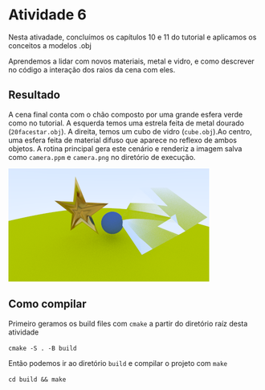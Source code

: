 # Atividade 6

Nesta ativadade, concluímos os capítulos 10 e 11 do tutorial e aplicamos os conceitos a modelos .obj

Aprendemos a lidar com novos materiais, metal e vidro, e como descrever no código a interação dos raios da cena com eles.

## Resultado

A cena final conta com o chão composto por uma grande esfera verde como no tutorial. A esquerda temos uma estrela feita de metal dourado (`20facestar.obj`). A direita, temos um cubo de vidro (`cube.obj`).Ao centro, uma esfera feita de material difuso que aparece no reflexo de ambos objetos. A rotina principal gera este cenário e renderiz a imagem salva como `camera.ppm` e `camera.png` no diretório de execução.

<img src="./results/camera.png">

## Como compilar

Primeiro geramos os build files com `cmake` a partir do diretório raíz desta atividade

`cmake -S . -B build`

Então podemos ir ao diretório `build` e compilar o projeto com `make`

`cd build && make`